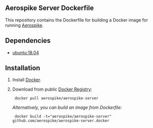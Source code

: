 ## Aerospike Server Dockerfile

This repository contains the Dockerfile for building a Docker image for running [Aerospike](http://aerospike.com). 

## Dependencies

- [ubuntu:18.04](https://registry.hub.docker.com/_/ubuntu/)

## Installation

1. Install [Docker](https://www.docker.io/).

2. Download from public [Docker Registry](https://index.docker.io/):

		docker pull aerospike/aerospike-server

	_Alternatively, you can build an image from Dockerfile:_
   
		docker build -t="aerospike/aerospike-server" github.com/aerospike/aerospike-server.docker
